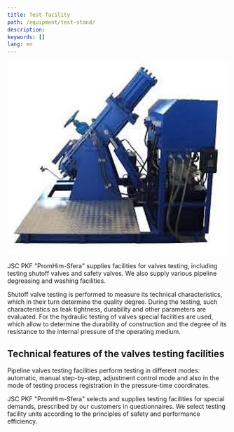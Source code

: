```yaml
---
title: Test facility
path: /equipment/test-stand/
description:
keywords: []
lang: en
---
```


![Test facility](./test-stand-01.jpg)

JSC PKF "PromHim-Sfera" supplies facilities for valves testing,
including testing shutoff valves and safety valves. We also supply
various pipeline degreasing and washing facilities.

Shutoff valve testing is performed to measure its technical
characteristics, which in their turn determine the quality degree.
During the testing, such characteristics as leak tightness, durability
and other parameters are evaluated. For the hydraulic testing of valves
special facilities are used, which allow to determine the durability of
construction and the degree of its resistance to the internal pressure
of the operating medium.

## Technical features of the valves testing facilities

Pipeline valves testing facilities perform testing in different modes:
automatic, manual step-by-step, adjustment control mode and also in the
mode of testing process registration in the pressure-time coordinates.

JSC PKF "PromHim-Sfera" selects and supplies testing facilities for
special demands, prescribed by our customers in questionnaires. We
select testing facility units according to the principles of safety and
performance efficiency.
